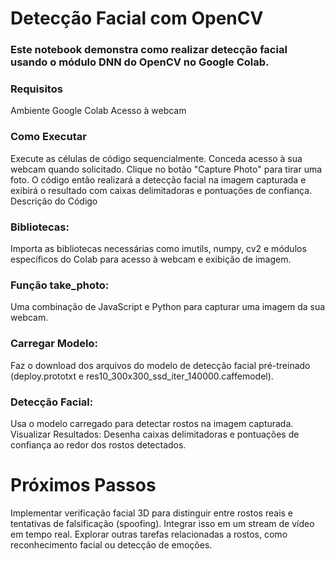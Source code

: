 # Detecção Facial com OpenCV
### Este notebook demonstra como realizar detecção facial usando o módulo DNN do OpenCV no Google Colab.

### Requisitos
Ambiente Google Colab
Acesso à webcam
### Como Executar
Execute as células de código sequencialmente.
Conceda acesso à sua webcam quando solicitado.
Clique no botão "Capture Photo" para tirar uma foto.
O código então realizará a detecção facial na imagem capturada e exibirá o resultado com caixas delimitadoras e pontuações de confiança.
Descrição do Código
### Bibliotecas: 
Importa as bibliotecas necessárias como imutils, numpy, cv2 e módulos específicos do Colab para acesso à webcam e exibição de imagem.
### Função take_photo: 
Uma combinação de JavaScript e Python para capturar uma imagem da sua webcam.
### Carregar Modelo: 
Faz o download dos arquivos do modelo de detecção facial pré-treinado (deploy.prototxt e res10_300x300_ssd_iter_140000.caffemodel).
### Detecção Facial: 
Usa o modelo carregado para detectar rostos na imagem capturada.
Visualizar Resultados: Desenha caixas delimitadoras e pontuações de confiança ao redor dos rostos detectados.
# Próximos Passos
Implementar verificação facial 3D para distinguir entre rostos reais e tentativas de falsificação (spoofing).
Integrar isso em um stream de vídeo em tempo real.
Explorar outras tarefas relacionadas a rostos, como reconhecimento facial ou detecção de emoções.
